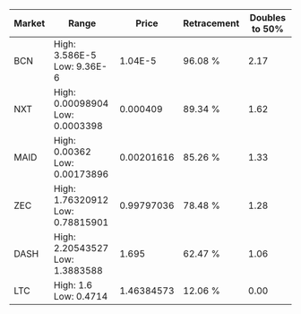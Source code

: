 | Market | Range | Price| Retracement | Doubles to 50% |
| --- | --- | --- | --- | --- |
| BCN | High: 3.586E-5<br />Low: 9.36E-6 | 1.04E-5 | 96.08 % | 2.17 |
| NXT | High: 0.00098904<br />Low: 0.0003398 | 0.000409 | 89.34 % | 1.62 |
| MAID | High: 0.00362<br />Low: 0.00173896 | 0.00201616 | 85.26 % | 1.33 |
| ZEC | High: 1.76320912<br />Low: 0.78815901 | 0.99797036 | 78.48 % | 1.28 |
| DASH | High: 2.20543527<br />Low: 1.3883588 | 1.695 | 62.47 % | 1.06 |
| LTC | High: 1.6<br />Low: 0.4714 | 1.46384573 | 12.06 % | 0.00 |
